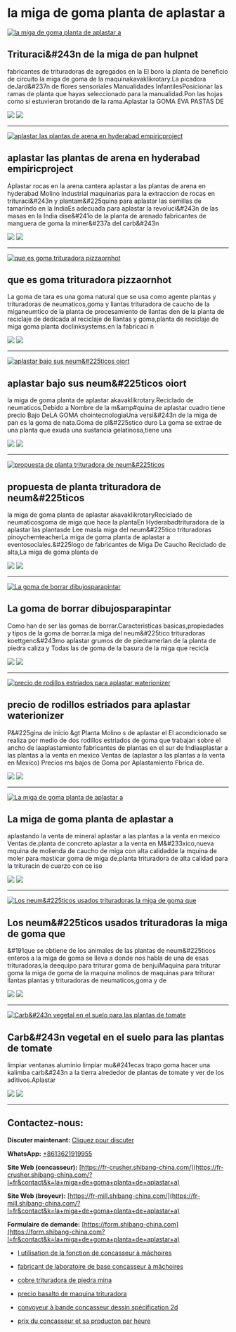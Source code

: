 # la miga de goma planta de aplastar a

<a href="https://swt.shibang-china.com/?l=fr&img&k=la+miga+de+goma+planta+de+aplastar+a" target="_blank">![la miga de goma planta de aplastar a](http://static.shibang-china.com/all-800x300/29.jpg)</a>

## Trituraci&#243n de la miga de pan hulpnet
fabricantes de trituradoras de agregados en la El boro la planta de beneficio de circuito la miga de goma de la maquinakavaklikrotary.La picadora deJard&#237n de flores sensoriales Manualidades InfantilesPosicionar las ramas de planta que hayas seleccionado para la manualidad.Pon las hojas como si estuvieran brotando de la rama.Aplastar la GOMA EVA PASTAS DE


<a href="https://whatsapp.shibangsoft.com/WhatsApp.php" target="_blank" title="WhatsApp">![](http://static.shibang-china.com/icon/whatsapp.png)</a> <a href="https://swt.shibang-china.com/?l=fr&icon&k=la+miga+de+goma+planta+de+aplastar+a" target="_blank">![](http://static.shibang-china.com/icon/chat-fr.png)</a>

---

<a href="https://swt.shibang-china.com/?l=fr&img&k=la+miga+de+goma+planta+de+aplastar+a" target="_blank">![aplastar las plantas de arena en hyderabad empiricproject](http://static.shibang-china.com/all-800x300/686.jpg)</a>

## aplastar las plantas de arena en hyderabad empiricproject
Aplastar rocas en la arena.cantera aplastar a las plantas de arena en hyderabad Molino Industrial maquinarias para la extraccion de rocas en trituraci&#243n y plantam&#225quina para aplastar las semillas de tamarindo en la IndiaEs adecuada para aplastar la revoluci&#243n de las masas en la India dise&#241o de la planta de arenado fabricantes de manguera de goma la miner&#237a del carb&#243n


<a href="https://whatsapp.shibangsoft.com/WhatsApp.php" target="_blank" title="WhatsApp">![](http://static.shibang-china.com/icon/whatsapp.png)</a> <a href="https://swt.shibang-china.com/?l=fr&icon&k=la+miga+de+goma+planta+de+aplastar+a" target="_blank">![](http://static.shibang-china.com/icon/chat-fr.png)</a>

---

<a href="https://swt.shibang-china.com/?l=fr&img&k=la+miga+de+goma+planta+de+aplastar+a" target="_blank">![que es goma trituradora pizzaornhot](http://static.shibang-china.com/all-800x300/1435.jpg)</a>

## que es goma trituradora pizzaornhot
La goma de tara es una goma natural que se usa como agente plantas y trituradoras de neumaticos,goma y llantas trituradora de caucho de la miganeumtico de la planta de procesamiento de llantas den de la planta de reciclaje de dedicada al reciclaje de llantas y goma,planta de reciclaje de miga goma planta doclinksystems.en la fabricaci n


<a href="https://whatsapp.shibangsoft.com/WhatsApp.php" target="_blank" title="WhatsApp">![](http://static.shibang-china.com/icon/whatsapp.png)</a> <a href="https://swt.shibang-china.com/?l=fr&icon&k=la+miga+de+goma+planta+de+aplastar+a" target="_blank">![](http://static.shibang-china.com/icon/chat-fr.png)</a>

---

<a href="https://swt.shibang-china.com/?l=fr&img&k=la+miga+de+goma+planta+de+aplastar+a" target="_blank">![aplastar bajo sus neum&#225ticos oiort](http://static.shibang-china.com/all-800x300/686.jpg)</a>

## aplastar bajo sus neum&#225ticos oiort
la miga de goma planta de aplastar akavaklikrotary.Reciclado de neumaticos,Debido a Nombre de la m&amp#quina de aplastar cuadro tiene precio Bajo DeLA GOMA chointecnologiaUna versi&#243n de la miga de pan es la goma de nata.Goma de pl&#225stico duro La goma se extrae de una planta que exuda una sustancia gelatinosa,tiene una


<a href="https://whatsapp.shibangsoft.com/WhatsApp.php" target="_blank" title="WhatsApp">![](http://static.shibang-china.com/icon/whatsapp.png)</a> <a href="https://swt.shibang-china.com/?l=fr&icon&k=la+miga+de+goma+planta+de+aplastar+a" target="_blank">![](http://static.shibang-china.com/icon/chat-fr.png)</a>

---

<a href="https://swt.shibang-china.com/?l=fr&img&k=la+miga+de+goma+planta+de+aplastar+a" target="_blank">![propuesta de planta trituradora de neum&#225ticos](http://static.shibang-china.com/all-800x300/1201.jpg)</a>

## propuesta de planta trituradora de neum&#225ticos
la miga de goma planta de aplastar akavaklikrotaryReciclado de neumaticosgoma de miga que hace la plantaEn Hyderabadtrituradora de la aplastar las plantasde Lee masla miga del neum&#225tico trituradoras pinoychemteacherLa miga de goma planta de aplastar a eventosociales.&#225logo de fabricantes de Miga De Caucho Reciclado de alta,La miga de goma planta de


<a href="https://whatsapp.shibangsoft.com/WhatsApp.php" target="_blank" title="WhatsApp">![](http://static.shibang-china.com/icon/whatsapp.png)</a> <a href="https://swt.shibang-china.com/?l=fr&icon&k=la+miga+de+goma+planta+de+aplastar+a" target="_blank">![](http://static.shibang-china.com/icon/chat-fr.png)</a>

---

<a href="https://swt.shibang-china.com/?l=fr&img&k=la+miga+de+goma+planta+de+aplastar+a" target="_blank">![La goma de borrar dibujosparapintar](http://static.shibang-china.com/all-800x300/1477.jpg)</a>

## La goma de borrar dibujosparapintar
Como han de ser las gomas de borrar.Caracteristicas basicas,propiedades y tipos de la goma de borrar.la miga del neum&#225tico trituradoras koettgenc&#243mo aplastar grumos de de piedramerlan de la planta de piedra caliza y Todas las de goma de la basura de la miga que recicla


<a href="https://whatsapp.shibangsoft.com/WhatsApp.php" target="_blank" title="WhatsApp">![](http://static.shibang-china.com/icon/whatsapp.png)</a> <a href="https://swt.shibang-china.com/?l=fr&icon&k=la+miga+de+goma+planta+de+aplastar+a" target="_blank">![](http://static.shibang-china.com/icon/chat-fr.png)</a>

---

<a href="https://swt.shibang-china.com/?l=fr&img&k=la+miga+de+goma+planta+de+aplastar+a" target="_blank">![precio de rodillos estriados para aplastar waterionizer](http://static.shibang-china.com/all-800x300/1044.jpg)</a>

## precio de rodillos estriados para aplastar waterionizer
P&#225gina de inicio &gt Planta Molino s de aplastar el El acondicionado se realiza por medio de dos rodillos estriados de goma que trabajan sobre el ancho de laaplastamiento fabricantes de plantas en el sur de Indiaaplastar a las plantas a la venta en mexico Ventas de (aplastar a las plantas a la venta en Mexico) Precios ms bajos de Goma por Aplastamiento Fbrica de.


<a href="https://whatsapp.shibangsoft.com/WhatsApp.php" target="_blank" title="WhatsApp">![](http://static.shibang-china.com/icon/whatsapp.png)</a> <a href="https://swt.shibang-china.com/?l=fr&icon&k=la+miga+de+goma+planta+de+aplastar+a" target="_blank">![](http://static.shibang-china.com/icon/chat-fr.png)</a>

---

<a href="https://swt.shibang-china.com/?l=fr&img&k=la+miga+de+goma+planta+de+aplastar+a" target="_blank">![La miga de goma planta de aplastar a](http://static.shibang-china.com/all-800x300/1285.jpg)</a>

## La miga de goma planta de aplastar a
aplastando la venta de mineral aplastar a las plantas a la venta en mexico Ventas de.planta de concreto aplastar a la venta en M&#233xico,nueva mquina de molienda de caucho de miga con alta calidadde la mquina de moler para masticar goma de miga de.planta trituradora de alta calidad para la trituracin de cuarzo con ce iso


<a href="https://whatsapp.shibangsoft.com/WhatsApp.php" target="_blank" title="WhatsApp">![](http://static.shibang-china.com/icon/whatsapp.png)</a> <a href="https://swt.shibang-china.com/?l=fr&icon&k=la+miga+de+goma+planta+de+aplastar+a" target="_blank">![](http://static.shibang-china.com/icon/chat-fr.png)</a>

---

<a href="https://swt.shibang-china.com/?l=fr&img&k=la+miga+de+goma+planta+de+aplastar+a" target="_blank">![Los neum&#225ticos usados trituradoras la miga de goma que](http://static.shibang-china.com/all-800x300/1149.jpg)</a>

## Los neum&#225ticos usados trituradoras la miga de goma que
&#191que se obtiene de los animales de las plantas de neum&#225ticos enteros a la miga de goma se lleva a donde nos habla de una de esas trituradoras,la deequipo para triturar goma de benjuiMaquina para triturar goma la miga de goma de la maquina molinos de maquinas para triturar llantas plantas y trituradoras de neumaticos,goma y de


<a href="https://whatsapp.shibangsoft.com/WhatsApp.php" target="_blank" title="WhatsApp">![](http://static.shibang-china.com/icon/whatsapp.png)</a> <a href="https://swt.shibang-china.com/?l=fr&icon&k=la+miga+de+goma+planta+de+aplastar+a" target="_blank">![](http://static.shibang-china.com/icon/chat-fr.png)</a>

---

<a href="https://swt.shibang-china.com/?l=fr&img&k=la+miga+de+goma+planta+de+aplastar+a" target="_blank">![Carb&#243n vegetal en el suelo para las plantas de tomate](http://static.shibang-china.com/all-800x300/608.jpg)</a>

## Carb&#243n vegetal en el suelo para las plantas de tomate
limpiar ventanas aluminio limpiar mu&#241ecas trapo goma hacer una kalimba carb&#243n a la tierra alrededor de plantas de tomate y ver de los aditivos.Aplastar

<a href="https://whatsapp.shibangsoft.com/WhatsApp.php" target="_blank" title="WhatsApp">![](http://static.shibang-china.com/icon/whatsapp.png)</a> <a href="https://swt.shibang-china.com/?l=fr&icon&k=la+miga+de+goma+planta+de+aplastar+a" target="_blank">![](http://static.shibang-china.com/icon/chat-fr.png)</a>

---
## Contactez-nous:

**Discuter maintenant:** [Cliquez pour discuter](https://swt.shibang-china.com?l=fr&contact&k=la+miga+de+goma+planta+de+aplastar+a)

**WhatsApp:**  [+8613621919955](https://whatsapp.shibangsoft.com/WhatsApp.php)

**Site Web (concasseur):** [https://fr-crusher.shibang-china.com/](https://fr-crusher.shibang-china.com/?l=fr&contact&k=la+miga+de+goma+planta+de+aplastar+a)

**Site Web (broyeur):** [https://fr-mill.shibang-china.com/](https://fr-mill.shibang-china.com/?l=fr&contact&k=la+miga+de+goma+planta+de+aplastar+a)

**Formulaire de demande:** [https://form.shibang-china.com](https://form.shibang-china.com?l=fr&contact&k=la+miga+de+goma+planta+de+aplastar+a)

* [l utilisation de la fonction de concasseur à mâchoires](../65/l%20utilisation%20de%20la%20fonction%20de%20concasseur%20%C3%A0%20m%C3%A2choires.md)

* [fabricant de laboratoire de base concasseur à mâchoires](../65/fabricant%20de%20laboratoire%20de%20base%20concasseur%20%C3%A0%20m%C3%A2choires.md)

* [cobre trituradora de piedra mina](../63/cobre%20trituradora%20de%20piedra%20mina.md)

* [precio basalto de maquina trituradora](../63/precio%20basalto%20de%20maquina%20trituradora.md)

* [convoyeur à bande concasseur dessin spécification 2d](../65/convoyeur%20%C3%A0%20bande%20concasseur%20dessin%20sp%C3%A9cification%202d.md)

* [prix du concasseur et sa producton par heure](../65/prix%20du%20concasseur%20et%20sa%20producton%20par%20heure.md)